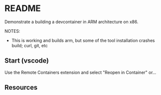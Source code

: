 # README

Demonstrate a building a devcontainer in ARM architecture on x86.  

NOTES:

* This is working and builds arm, but some of the tool installation crashes build; curl, git, etc

## Start (vscode)

Use the Remote Containers extension and select "Reopen in Container" or...  

## Resources


